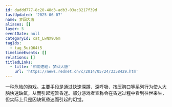 ```yaml
---
id: daddd777-8c20-48d3-adb3-03ac8217f39d
lastUpdated: '2025-06-07'
name: 梦回大唐
aliases: []
layer: 5
eventDate: null
categoryId: cat_LwNX9U6m
tagIds:
  - tag_5uiQ64t5
timelineEvents: []
relations: []
titledLinks:
  - title: '相關連結: 梦回大唐'
    url: 'https://news.rednet.cn/c/2014/05/24/3358429.htm'
---
```

一种危险的游戏。主要手段是通过快速深蹲、深呼吸、按压胸口等系列行为使人大脑快速缺氧，从而引起短暂昏迷。部分游戏者宣称会在昏迷过程中看到往世来生，但实际上只是因缺氧昏迷而引起的幻觉。
